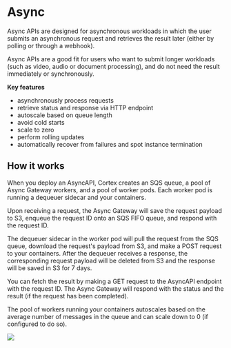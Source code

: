 # Async

Async APIs are designed for asynchronous workloads in which the user submits an asynchronous request and retrieves the result later (either by polling or through a webhook).

Async APIs are a good fit for users who want to submit longer workloads (such as video, audio or document processing), and do not need the result immediately or synchronously.

**Key features**

* asynchronously process requests
* retrieve status and response via HTTP endpoint
* autoscale based on queue length
* avoid cold starts
* scale to zero
* perform rolling updates
* automatically recover from failures and spot instance termination

## How it works

When you deploy an AsyncAPI, Cortex creates an SQS queue, a pool of Async Gateway workers, and a pool of worker pods. Each worker pod is running a dequeuer sidecar and your containers.

Upon receiving a request, the Async Gateway will save the request payload to S3, enqueue the request ID onto an SQS FIFO queue, and respond with the request ID.

The dequeuer sidecar in the worker pod will pull the request from the SQS queue, download the request's payload from S3, and make a POST request to your containers. After the dequeuer receives a response, the corresponding request payload will be deleted from S3 and the response will be saved in S3 for 7 days.

You can fetch the result by making a GET request to the AsyncAPI endpoint with the request ID. The Async Gateway will respond with the status and the result (if the request has been completed).

The pool of workers running your containers autoscales based on the average number of messages in the queue and can scale down to 0 (if configured to do so).

![](https://user-images.githubusercontent.com/4365343/121231833-e470a280-c85e-11eb-8be7-ad0a7cf9bce3.png)
